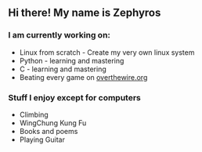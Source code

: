 ## Hi there! My name is Zephyros

### I am currently working on:

- Linux from scratch - Create my very own linux system
- Python - learning and mastering 
- C - learning and mastering
- Beating every game on [overthewire.org](https://overthewire.org/wargames/) 

### Stuff I enjoy except for computers

- Climbing
- WingChung Kung Fu
- Books and poems
- Playing Guitar

